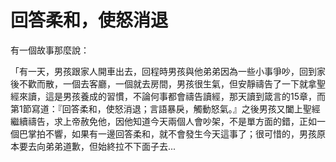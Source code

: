 # 回答柔和，使怒消退

有一個故事那麼說： 

「有一天，男孩跟家人開車出去，回程時男孩與他弟弟因為一些小事爭吵，回到家後不歡而散，一個去客廳，一個就去房間，男孩很生氣，但安靜禱告了一下就拿聖經來讀，這是男孩養成的習慣，不論何事都會禱告讀經，那天讀到箴言的15章，而第1節寫道：『回答柔和，使怒消退；言語暴戾，觸動怒氣。』之後男孩又闔上聖經繼續禱告，求上帝赦免他，因他知道今天兩個人會吵架，不是單方面的錯，正如一個巴掌拍不響，如果有一邊回答柔和，就不會發生今天這事了；很可惜的，男孩原本要去向弟弟道歉，但始終拉不下面子去...

